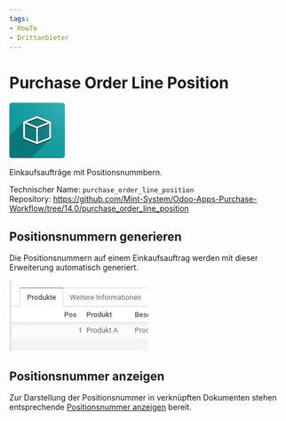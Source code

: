 ```yaml
---
tags:
- HowTo
- Drittanbieter
---
```

# Purchase Order Line Position
![icon_oms_box](assets/icon_oms_box.png)

Einkaufsaufträge mit Positionsnummbern. 

Technischer Name: `purchase_order_line_position`\
Repository: <https://github.com/Mint-System/Odoo-Apps-Purchase-Workflow/tree/14.0/purchase_order_line_position>

## Positionsnummern generieren

Die Positionsnummern auf einem Einkaufsauftrag werden mit dieser Erweiterung automatisch generiert.

![](assets/Purchase%20Order%20Line%20Position%20Anzeige%20Pos.png)

## Positionsnummer anzeigen

Zur Darstellung der Positionsnummer in verknüpften Dokumenten stehen entsprechende [Positionsnummer anzeigen](Snippets.md#Positionsnummer%20anzeigen) bereit.